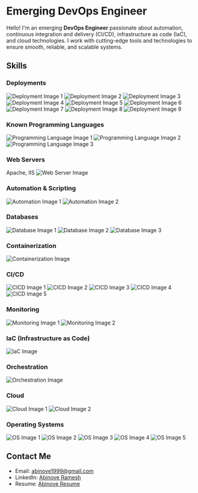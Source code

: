 # Emerging DevOps Engineer

Hello! I'm an emerging **DevOps Engineer** passionate about automation, continuous integration and delivery (CI/CD), infrastructure as code (IaC), and cloud technologies. I work with cutting-edge tools and technologies to ensure smooth, reliable, and scalable systems.

## Skills

### Deployments
![Deployment Image 1](https://github.com/marwin1991/profile-technology-icons/assets/25181517/afcf1c98-544e-41fb-bf44-edba5e62809a)
![Deployment Image 2](https://user-images.githubusercontent.com/25181517/183570228-6a040b9f-3ddf-47a2-a201-743121dac664.png)
![Deployment Image 3](https://user-images.githubusercontent.com/25181517/183423507-c056a6f9-1ba8-4312-a350-19bcbc5a8697.png)
![Deployment Image 4](https://user-images.githubusercontent.com/25181517/117201156-9a724800-adec-11eb-9a9d-3cd0f67da4bc.png)
![Deployment Image 5](https://user-images.githubusercontent.com/25181517/183568594-85e280a7-0d7e-4d1a-9028-c8c2209e073c.png)
![Deployment Image 6](https://user-images.githubusercontent.com/25181517/121401671-49102800-c959-11eb-9f6f-74d49a5e1774.png)
![Deployment Image 7](https://user-images.githubusercontent.com/25181517/183897015-94a058a6-b86e-4e42-a37f-bf92061753e5.png)
![Deployment Image 8](https://user-images.githubusercontent.com/25181517/183890595-779a7e64-3f43-4634-bad2-eceef4e80268.png)
![Deployment Image 9](https://user-images.githubusercontent.com/25181517/183423775-2276e25d-d43d-4e58-890b-edbc88e915f7.png)

### Known Programming Languages
![Programming Language Image 1](https://user-images.githubusercontent.com/25181517/183570228-6a040b9f-3ddf-47a2-a201-743121dac664.png)
![Programming Language Image 2](https://github.com/marwin1991/profile-technology-icons/assets/25181517/afcf1c98-544e-41fb-bf44-edba5e62809a)
![Programming Language Image 3](https://user-images.githubusercontent.com/25181517/117201156-9a724800-adec-11eb-9a9d-3cd0f67da4bc.png)

### Web Servers
Apache, IIS
![Web Server Image](https://user-images.githubusercontent.com/25181517/183345125-9a7cd2e6-6ad6-436f-8490-44c903bef84c.png)

### Automation & Scripting
![Automation Image 1](https://user-images.githubusercontent.com/25181517/192158606-7c2ef6bd-6e04-47cf-b5bc-da2797cb5bda.png)
![Automation Image 2](https://user-images.githubusercontent.com/25181517/183423507-c056a6f9-1ba8-4312-a350-19bcbc5a8697.png)

### Databases
![Database Image 1](https://user-images.githubusercontent.com/25181517/183896128-ec99105a-ec1a-4d85-b08b-1aa1620b2046.png)
![Database Image 2](https://user-images.githubusercontent.com/25181517/182884177-d48a8579-2cd0-447a-b9a6-ffc7cb02560e.png)
![Database Image 3](https://user-images.githubusercontent.com/25181517/117208740-bfb78400-adf5-11eb-97bb-09072b6bedfc.png)

### Containerization
![Containerization Image](https://user-images.githubusercontent.com/25181517/117207330-263ba280-adf4-11eb-9b97-0ac5b40bc3be.png)

### CI/CD
![CICD Image 1](https://user-images.githubusercontent.com/25181517/183868728-b2e11072-00a5-47e2-8a4e-4ebbb2b8c554.png)
![CICD Image 2](https://user-images.githubusercontent.com/25181517/192108374-8da61ba1-99ec-41d7-80b8-fb2f7c0a4948.png)
![CICD Image 3](https://user-images.githubusercontent.com/25181517/192108376-c675d39b-90f6-4073-bde6-5a9291644657.png)
![CICD Image 4](https://user-images.githubusercontent.com/25181517/192108375-268c35e6-ab26-44b2-88bf-e3121a4e5083.png)
![CICD Image 5](https://user-images.githubusercontent.com/25181517/179090274-733373ef-3b59-4f28-9ecb-244bea700932.png)

### Monitoring
![Monitoring Image 1](https://user-images.githubusercontent.com/25181517/182534075-4962068b-4407-46c2-ac67-ddcb86af30cc.png)
![Monitoring Image 2](https://user-images.githubusercontent.com/25181517/182534182-c510199a-7a4d-4084-96e3-e3db2251bbce.png)

### IaC (Infrastructure as Code)
![IaC Image](https://user-images.githubusercontent.com/25181517/183345121-36788a6e-5462-424a-be67-af1ebeda79a2.png)

### Orchestration
![Orchestration Image](https://user-images.githubusercontent.com/25181517/182534006-037f08b5-8e7b-4e5f-96b6-5d2a5558fa85.png)

### Cloud
![Cloud Image 1](https://user-images.githubusercontent.com/25181517/183896132-54262f2e-6d98-41e3-8888-e40ab5a17326.png)
![Cloud Image 2](https://github.com/user-attachments/assets/f3bee16b-3609-489f-9445-d08c0a52468b)

### Operating Systems
![OS Image 1](https://github.com/user-attachments/assets/4cf282d2-b46f-43b7-aab6-19604cc5a683)
![OS Image 2](https://user-images.githubusercontent.com/25181517/186884150-05e9ff6d-340e-4802-9533-2c3f02363ee3.png)
![OS Image 3](https://user-images.githubusercontent.com/25181517/186884152-ae609cca-8cf1-4175-8d60-1ce1fa078ca2.png)
![OS Image 4](https://github.com/marwin1991/profile-technology-icons/assets/76662862/2481dc48-be6b-4ebb-9e8c-3b957efe69fa)
![OS Image 5](https://user-images.githubusercontent.com/25181517/186884153-99edc188-e4aa-4c84-91b0-e2df260ebc33.png)

## Contact Me
- Email: [abinove1999@gmail.com](mailto:abinove1999@gmail.com)
- LinkedIn: [Abinove Ramesh](https://www.linkedin.com/in/abinove-ramesh-0261321b3/)
- Resume: [Abinove Resume](https://abinoveramesh2000.wixsite.com/abinoveresume)
